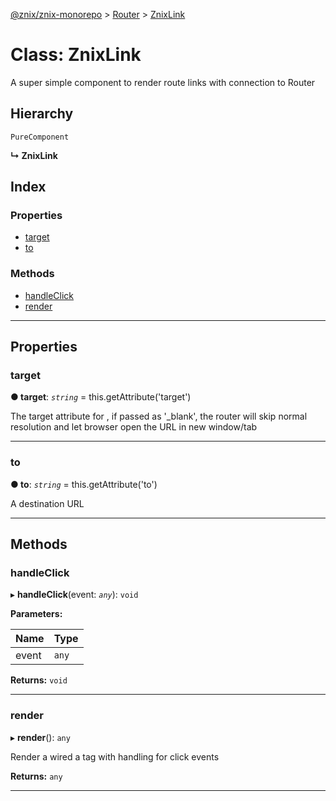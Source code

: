 [@znix/znix-monorepo](../README.md) > [Router](../modules/router.md) > [ZnixLink](../classes/router.znixlink.md)

# Class: ZnixLink

A super simple component to render route links with connection to Router

## Hierarchy

 `PureComponent`

**↳ ZnixLink**

## Index

### Properties

* [target](router.znixlink.md#target)
* [to](router.znixlink.md#to)

### Methods

* [handleClick](router.znixlink.md#handleclick)
* [render](router.znixlink.md#render)

---

## Properties

<a id="target"></a>

###  target

**● target**: *`string`* =  this.getAttribute('target')

The target attribute for , if passed as '\_blank', the router will skip normal resolution and let browser open the URL in new window/tab

___
<a id="to"></a>

###  to

**● to**: *`string`* =  this.getAttribute('to')

A destination URL

___

## Methods

<a id="handleclick"></a>

###  handleClick

▸ **handleClick**(event: *`any`*): `void`

**Parameters:**

| Name | Type |
| ------ | ------ |
| event | `any` |

**Returns:** `void`

___
<a id="render"></a>

###  render

▸ **render**(): `any`

Render a wired a tag with handling for click events

**Returns:** `any`

___

